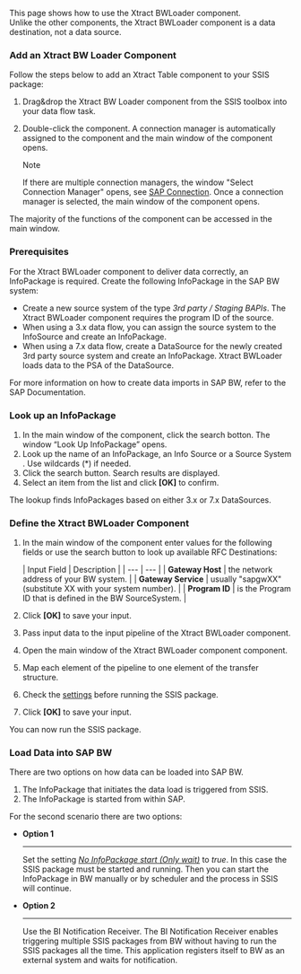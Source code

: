 This page shows how to use the Xtract BWLoader component.\
Unlike the other components, the Xtract BWLoader component is a data destination, not a data source.

### Add an Xtract BW Loader Component

Follow the steps below to add an Xtract Table component to your SSIS package:

1. Drag&drop the Xtract BW Loader component from the SSIS toolbox into your data flow task.

1. Double-click the component. A connection manager is automatically assigned to the component and the main window of the component opens.

   Note

   If there are multiple connection managers, the window "Select Connection Manager" opens, see [SAP Connection](../sap-connection/#assign-connection-managers-to-xtract-components). Once a connection manager is selected, the main window of the component opens.

The majority of the functions of the component can be accessed in the main window.

### Prerequisites

For the Xtract BWLoader component to deliver data correctly, an InfoPackage is required. Create the following InfoPackage in the SAP BW system:

- Create a new source system of the type *3rd party / Staging BAPIs*. The Xtract BWLoader component requires the program ID of the source.
- When using a 3.x data flow, you can assign the source system to the InfoSource and create an InfoPackage.
- When using a 7.x data flow, create a DataSource for the newly created 3rd party source system and create an InfoPackage. Xtract BWLoader loads data to the PSA of the DataSource.

For more information on how to create data imports in SAP BW, refer to the SAP Documentation.

### Look up an InfoPackage

1. In the main window of the component, click the search botton. The window “Look Up InfoPackage” opens.
1. Look up the name of an InfoPackage, an Info Source or a Source System . Use wildcards (\*) if needed.
1. Click the search button. Search results are displayed.
1. Select an item from the list and click **[OK]** to confirm.

The lookup finds InfoPackages based on either 3.x or 7.x DataSources.

### Define the Xtract BWLoader Component

1. In the main window of the component enter values for the following fields or use the search button to look up available RFC Destinations:

   | Input Field | Description | | --- | --- | | **Gateway Host** | the network address of your BW system. | | **Gateway Service** | usually "sapgwXX" (substitute XX with your system number). | | **Program ID** | is the Program ID that is defined in the BW SourceSystem. |

1. Click **[OK]** to save your input.

1. Pass input data to the input pipeline of the Xtract BWLoader component.

1. Open the main window of the Xtract BWLoader component component.

1. Map each element of the pipeline to one element of the transfer structure.

1. Check the [settings](settings/) before running the SSIS package.

1. Click **[OK]** to save your input.

You can now run the SSIS package.

### Load Data into SAP BW

There are two options on how data can be loaded into SAP BW.

1. The InfoPackage that initiates the data load is triggered from SSIS.
1. The InfoPackage is started from within SAP.

For the second scenario there are two options:

- **Option 1**

  ______________________________________________________________________

  Set the setting [*No InfoPackage start (Only wait)*](settings/#no-infopackage-start) to *true*. In this case the SSIS package must be started and running. Then you can start the InfoPackage in BW manually or by scheduler and the process in SSIS will continue.

- **Option 2**

  ______________________________________________________________________

  Use the BI Notification Receiver. The BI Notification Receiver enables triggering multiple SSIS packages from BW without having to run the SSIS packages all the time. This application registers itself to BW as an external system and waits for notification.
